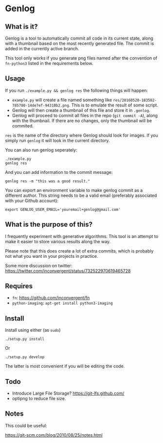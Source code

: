 # Genlog

## What is it?

Genlog is a tool to automatically commit all code in its current state, along
with a thumbnail based on the most recently generated file. The commit is added
in the currently active branch.

This tool only works if you generate png files named after the convention of
`fn-python3` listed in the requirements below.

## Usage

If you run `./example.py && genlog res` the following things will happen:

- `example.py` will create a file named something like
  `res/20160520-183502-785780-14de7ef-94310b2.png`. This is to emulate the
  result of some script.
- Genlog will then create a thumbnail of this file and store it in `.genlog`.
- Genlog will proceed to commit all files in the repo (`git commit -A`), along
  with the thumbnail. If there are no changes, only the thumbnail will be
  commited.

`res` is the name of the directory where Genlog should look for images. If you
simply run `genlog` it will look in the current directory.

You can also run genlog seperately:

    ./example.py
    genlog res

And you can add information to the commit message:

    genlog res -m "this was a good result."

You can export an environment variable to make genlog commit as a different
author. This string needs to be a valid email (preferably associated with your
Github account):

    export GENLOG_USER_EMAIL='youremail+genlog@gmail.com'

## What is the purpose of this?

I frequently experiment with generative algorithms. This tool is an attempt to
make it easier to store various results along the way.

Please note that this does create a lot of extra commits, which is probably not
what you want in your projects in practice.

Some more discussion on twitter:
https://twitter.com/inconvergent/status/732522970619465728

## Requires

*    `fn`: https://github.com/inconvergent/fn
*    `python-imaging`: `apt-get install python3-imaging`

## Install

Install using either (as `sudo`)

  `./setup.py install`

Or

  `./setup.py develop`

The latter is most convenient if you will be editing the code.

## Todo

- Introduce Large File Storage? https://git-lfs.github.com/
- optipng to reduce file size.

## Notes

This could be useful:

https://git-scm.com/blog/2010/08/25/notes.html

